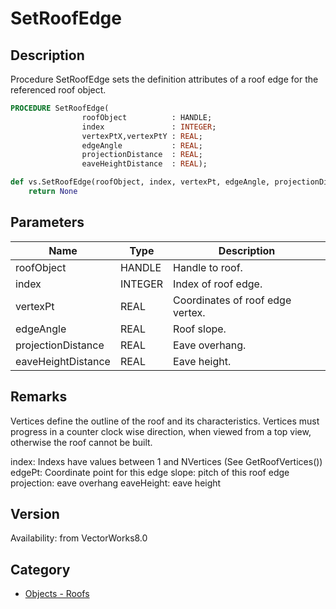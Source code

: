 # SetRoofEdge

## Description
Procedure SetRoofEdge sets the definition attributes of a roof edge for the referenced roof object.

```pascal
PROCEDURE SetRoofEdge(
				roofObject          : HANDLE;
				index               : INTEGER;
				vertexPtX,vertexPtY : REAL;
				edgeAngle           : REAL;
				projectionDistance  : REAL;
				eaveHeightDistance  : REAL);
```

```python
def vs.SetRoofEdge(roofObject, index, vertexPt, edgeAngle, projectionDistance, eaveHeightDistance):
    return None
```

## Parameters
|Name|Type|Description|
|---|---|---|
|roofObject|HANDLE|Handle to roof.|
|index|INTEGER|Index of roof edge.|
|vertexPt|REAL|Coordinates of roof edge vertex.|
|edgeAngle|REAL|Roof slope.|
|projectionDistance|REAL|Eave overhang.|
|eaveHeightDistance|REAL|Eave height.|

## Remarks
Vertices define the outline of the roof and its characteristics.  Vertices must progress in a counter clock wise direction, when viewed from a top view, otherwise the roof cannot be built.

index: Indexs have values between 1 and NVertices (See GetRoofVertices())
edgePt: Coordinate point for this edge
slope: pitch of this roof edge
projection: eave overhang
eaveHeight: eave height

## Version
Availability: from VectorWorks8.0

## Category
* [Objects - Roofs](../Categories/Objects%20-%20Roofs.md)

